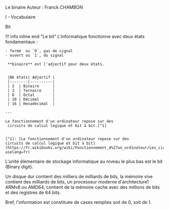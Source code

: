 Le binaire
Auteur : Franck CHAMBON

I - Vocabulaire

Bit

!!! info inline end "Le bit"
    L'informatique fonctionne avec deux états fondamentaux :

    - fermé  ou `0`, pas de signal
    - ouvert ou `1`, du signal

     **binaire** est l'adjectif pour deux états.


     |Nb états| Adjectif |
     |--------|----------|
     | 2  | Binaire      |
     | 3  | Ternaire     |
     | 8  | Octal        |
     | 10 | Décimal      |
     | 16 | Hexadécimal  |

    ---

    Le fonctionnement d'un ordinateur repose sur des
     circuits de calcul logique et bit à bit.[^1]


    [^1]: [Le fonctionnement d'un ordinateur repose sur des
    circuits de calcul logique et bit à bit](https://fr.wikibooks.org/wiki/Fonctionnement_d%27un_ordinateur/Les_circuits_de_calcul_logique_et_bit_%C3%A0_bit?uselang=fr)
    
L'unité élémentaire de stockage informatique
au niveau le plus bas est le bit (Binary digit).

Un disque dur contient des milliers de milliards de bits,
la mémoire vive contient des milliards de bits,
un processeur moderne d'architecture1 ARMv8 ou AMD64,
contient de la mémoire cache avec des millions de bits et
des registres de 64 bits.

Bref, l'information est constituée de cases remplies soit de 0, soit de 1.